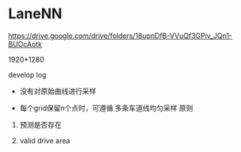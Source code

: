 # LaneNN

https://drive.google.com/drive/folders/18upnDfB-VVuQf3GPiv_JQn1-BUOcAotk

1920*1280

develop log
- 没有对原始曲线进行采样

- 每个grid保留n个点时，可遵循 多条车道线均匀采样 原则


1. 预测是否存在

2. valid drive area